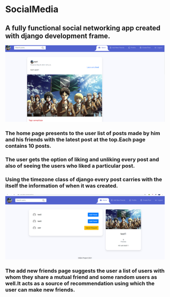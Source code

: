 # SocialMedia
## A fully functional social networking app created with django development frame.
![HOME_PAGE](/media/home_page.png)
### The home page presents to the user list of posts made by him and his friends with the latest post at the top.Each page contains 10 posts.
### The user gets the option of liking and unliking every post and also of seeing the users who liked a particular post.
### Using the timezone class of django every post carries with the itself the information of when it was created.
![Add new friends page](/media/addnewfreinds.png)
### The add new friends page suggests the user a list of users with whom they share a mutual friend and some random users as well.It acts as a source of recommendation using which the user can make new friends.


                                
